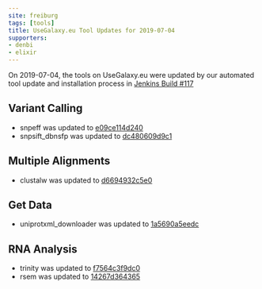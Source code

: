 ```yaml
---
site: freiburg
tags: [tools]
title: UseGalaxy.eu Tool Updates for 2019-07-04
supporters:
- denbi
- elixir
---
```


On 2019-07-04, the tools on UseGalaxy.eu were updated by our automated tool update and installation process in [Jenkins Build #117](https://build.galaxyproject.eu/job/usegalaxy-eu/job/install-tools/#117/)


## Variant Calling

- snpeff was updated to [e09ce114d240](https://toolshed.g2.bx.psu.edu/view/iuc/snpeff/e09ce114d240)
- snpsift_dbnsfp was updated to [dc480609d9c1](https://toolshed.g2.bx.psu.edu/view/iuc/snpsift_dbnsfp/dc480609d9c1)

## Multiple Alignments

- clustalw was updated to [d6694932c5e0](https://toolshed.g2.bx.psu.edu/view/devteam/clustalw/d6694932c5e0)

## Get Data

- uniprotxml_downloader was updated to [1a5690a5eedc](https://toolshed.g2.bx.psu.edu/view/galaxyp/uniprotxml_downloader/1a5690a5eedc)

## RNA Analysis

- trinity was updated to [f7564c3f9dc0](https://toolshed.g2.bx.psu.edu/view/iuc/trinity/f7564c3f9dc0)
- rsem was updated to [14267d364365](https://toolshed.g2.bx.psu.edu/view/jjohnson/rsem/14267d364365)

